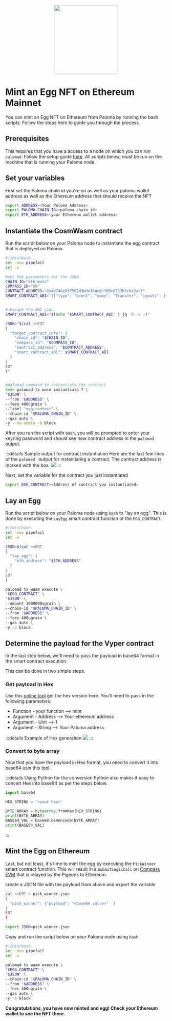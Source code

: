 <p align="center">
<img align="center" src="../../images/egg_paloma.png" width="200" height="215">
</p>

# Mint an Egg NFT on Ethereum Mainnet

You can mint an Egg NFT on Ethereum from Paloma by running the bash scripts. Follow the steps here to guide you through the process.


## Prerequisites
This requires that you have a access to a node on which you can run `palomad`. Follow the setup guide [here](./palomad/install-palomad.md).
All scripts below, must be run on the machine that is running your Paloma node.


## Set your variables
First set the Paloma chain id you're on as well as your paloma wallet address as well as the Ethereum address that should receive the NFT

```sh
export ADDRESS=<Your Paloma Address>
export PALOMA_CHAIN_ID=<paloma chain id>
export ETH_ADDRESS=<your Ethereum wallet address>
```


## Instantiate the CosmWasm contract
Run the script below on your Paloma node to instantiate the egg contract that is deployed on Paloma.

```sh
#!/bin/bash
set -euo pipefail
set -x

#set the parameters for the JSON
CHAIN_ID="eth-main"
COMPASS_ID="50"
CONTRACT_ADDRESS="0x4d746e8f7567d3bdaf64c0c366e6517b3cbe2acf"
SMART_CONTRACT_ABI='[{"type": "event", "name": "Transfer", "inputs": [{"name": "_from", "type": "address", "indexed": true}, {"name": "_to", "type": "address", "indexed": true}, {"name": "_tokenId", "type": "uint256", "indexed": true}], "anonymous": false}, {"type": "event", "name": "Approval", "inputs": [{"name": "_owner", "type": "address", "indexed": true}, {"name": "_approved", "type": "address", "indexed": true}, {"name": "_tokenId", "type": "uint256", "indexed": true}], "anonymous": false}, {"type": "event", "name": "ApprovalForAll", "inputs": [{"name": "_owner", "type": "address", "indexed": true}, {"name": "_operator", "type": "address", "indexed": true}, {"name": "_approved", "type": "bool", "indexed": false}], "anonymous": false}, {"type": "event", "name": "Minted", "inputs": [{"name": "eth_address", "type": "address", "indexed": true}, {"name": "paloma_address", "type": "string", "indexed": true}, {"name": "token_id", "type": "uint256", "indexed": true}], "anonymous": false}, {"type": "event", "name": "SetMinter", "inputs": [{"name": "new_minter", "type": "address", "indexed": true}, {"name": "old_minter", "type": "address", "indexed": true}], "anonymous": false}, {"type": "constructor", "stateMutability": "nonpayable", "inputs": []}, {"type": "function", "name": "name", "stateMutability": "nonpayable", "inputs": [], "outputs": [{"name": "", "type": "string"}]}, {"type": "function", "name": "symbol", "stateMutability": "nonpayable", "inputs": [], "outputs": [{"name": "", "type": "string"}]}, {"type": "function", "name": "supportsInterface", "stateMutability": "pure", "inputs": [{"name": "interface_id", "type": "bytes4"}], "outputs": [{"name": "", "type": "bool"}]}, {"type": "function", "name": "balanceOf", "stateMutability": "view", "inputs": [{"name": "_owner", "type": "address"}], "outputs": [{"name": "", "type": "uint256"}]}, {"type": "function", "name": "ownerOf", "stateMutability": "view", "inputs": [{"name": "_tokenId", "type": "uint256"}], "outputs": [{"name": "", "type": "address"}]}, {"type": "function", "name": "getApproved", "stateMutability": "view", "inputs": [{"name": "_tokenId", "type": "uint256"}], "outputs": [{"name": "", "type": "address"}]}, {"type": "function", "name": "isApprovedForAll", "stateMutability": "view", "inputs": [{"name": "_owner", "type": "address"}, {"name": "_operator", "type": "address"}], "outputs": [{"name": "", "type": "bool"}]}, {"type": "function", "name": "transferFrom", "stateMutability": "nonpayable", "inputs": [{"name": "_from", "type": "address"}, {"name": "_to", "type": "address"}, {"name": "_tokenId", "type": "uint256"}], "outputs": []}, {"type": "function", "name": "safeTransferFrom", "stateMutability": "nonpayable", "inputs": [{"name": "_from", "type": "address"}, {"name": "_to", "type": "address"}, {"name": "_tokenId", "type": "uint256"}], "outputs": []}, {"type": "function", "name": "safeTransferFrom", "stateMutability": "nonpayable", "inputs": [{"name": "_from", "type": "address"}, {"name": "_to", "type": "address"}, {"name": "_tokenId", "type": "uint256"}, {"name": "_data", "type": "bytes"}], "outputs": []}, {"type": "function", "name": "approve", "stateMutability": "nonpayable", "inputs": [{"name": "_approved", "type": "address"}, {"name": "_tokenId", "type": "uint256"}], "outputs": []}, {"type": "function", "name": "setApprovalForAll", "stateMutability": "nonpayable", "inputs": [{"name": "_operator", "type": "address"}, {"name": "_approved", "type": "bool"}], "outputs": []}, {"type": "function", "name": "mint", "stateMutability": "nonpayable", "inputs": [{"name": "_to", "type": "address"}, {"name": "_tokenId", "type": "uint256"}, {"name": "_paloma_address", "type": "string"}], "outputs": [{"name": "", "type": "bool"}]}, {"type": "function", "name": "set_minter", "stateMutability": "nonpayable", "inputs": [{"name": "_minter", "type": "address"}], "outputs": []}, {"type": "function", "name": "tokenURI", "stateMutability": "view", "inputs": [{"name": "tokenId", "type": "uint256"}], "outputs": [{"name": "", "type": "string"}]}, {"type": "function", "name": "minter", "stateMutability": "view", "inputs": [], "outputs": [{"name": "", "type": "address"}]}]'


# Escape the ABI json.
SMART_CONTRACT_ABI="$(echo "$SMART_CONTRACT_ABI" | jq -R -s .)"

JSON="$(cat <<EOT
{
  "target_contract_info": {
    "chain_id": "$CHAIN_ID",
    "compass_id": "$COMPASS_ID",
    "contract_address": "$CONTRACT_ADDRESS",
    "smart_contract_abi": $SMART_CONTRACT_ABI
  }
}
EOT
)"


#palomad command to instantiate the contract
exec palomad tx wasm instantiate 7 \
"$JSON" \
--from "$ADDRESS" \
--fees 400ugrain \
--label "egg-contest" \
--chain-id "$PALOMA_CHAIN_ID" \
--gas auto \
-y --no-admin -b block
```

After you run the script with `bash`, you will be prompted to enter your keyring password and should see new contract address in the `palomad` output. 

:::details Sample output for contract instantiation
Here are the last few lines of the `palomad ` output for instantiating a contract. The contract address is marked with the box.
<img src="../../images/output_instantiate.png">
:::


Next, set the variable for the contract you just instantiated

```sh
export EGG_CONTRACT=<Address of contract you instantiated>
```

## Lay an Egg
Run the script below on your Paloma node using `bash` to "lay an egg". This is done by executing the `LayEgg` smart contract function of the `EGG_CONTRACT`. 

```sh
#!/bin/bash
set -euo pipefail
set -x

JSON=$(cat <<EOT
{
  "lay_egg": {
    "eth_address": "$ETH_ADDRESS"
  }
}
EOT
)

palomad tx wasm execute \
"$EGG_CONTRACT" \
"$JSON" \
--amount 1000000ugrain \
--chain-id "$PALOMA_CHAIN_ID" \
--from "$ADDRESS" \
--fees 400ugrain \
--gas auto \
-y -b block
```

## Determine the payload for the Vyper contract
In the last step below, we'll need to pass the payload in base64 format in the smart contract execution. 

This can be done in two simple steps. 

### Get payload in Hex
Use this [online tool](https://abi.hashex.org/) get the hex version here. You'll need to pass in the following parameters:
- Function - your function --> mint
- Argument - Address --> Your ethereum address
- Argument - Uint --> 1
- Argument - String --> Your Paloma address

:::details Example of Hex generation
<img src="../../images/hex.png">
:::

### Convert to byte array
Now that you have the payload in Hex format, you need to convert it into base64 usin this [tool](https://base64.guru/converter/encode/hex).

:::details Using Python for the conversion
Python also makes it easy to convert Hex into base64 as per the steps below.
```py
import base64

HEX_STRING = '<your hex>'

BYTE_ARRAY = bytearray.fromhex(HEX_STRING)
print(BYTE_ARRAY)
BASE64_VAL = base64.b64encode(BYTE_ARRAY)
print(BASE64_VAL)
```
:::

## Mint the Egg on Ethereum
Last, but not least, it's time to mint the egg by executing the `PickWinner` smart contract function. This will result in a `SubmitLogicCall` on [Compass EVM](./applications/compass-evm.md) that is relayed by the Pigeons to Ethereum.

create a JSON file with the payload from above and export the variable
```sh
cat <<EOT > pick_winner.json
{
  "pick_winner": {"payload": "<base64 value>"  }
}
EOT
)

export JSON=pick_winner.json
```

Copy and run the script below on your Paloma node using `bash`.

```sh
#!/bin/bash
set -euo pipefail
set -x

palomad tx wasm execute \
"$EGG_CONTRACT" \
"$JSON" \
--chain-id "$PALOMA_CHAIN_ID" \
--from "$ADDRESS" \
--fees 400ugrain \
--gas auto \
-y -b block
```

**Congratulations, you have now minted and egg! Check your Ethereum wallet to see the NFT there.**